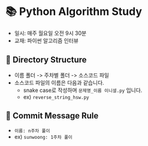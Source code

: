 # 📚 Python Algorithm Study

* 일시: 매주 월요일 오전 9시 30분
* 교재: 파이썬 알고리즘 인터뷰

## 📁 Directory Structure
* 이름 폴더 -> 주차별 폴더 -> 소스코드 파일
* 소스코드 파일의 이름은 다음과 같습니다.
  * snake case로 작성하며 ```문제명_이름 이니셜.py``` 입니다.
  * ex) ```reverse_string_hsw.py```

## 📝 Commit Message Rule
* ```이름: n주차 풀이```
* ex) ```sunwoong: 1주차 풀이```
